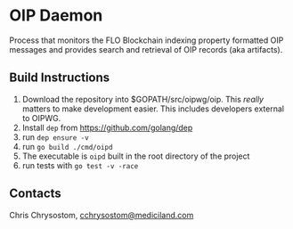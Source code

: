 OIP Daemon
===

Process that monitors the FLO Blockchain indexing property formatted OIP messages and provides search and retrieval of
OIP records (aka artifacts).

## Build Instructions

1. Download the repository into $GOPATH/src/oipwg/oip. This _really_ matters to make development easier. This includes
developers external to OIPWG.
2. Install `dep` from https://github.com/golang/dep
3. run `dep ensure -v`
4. run `go build ./cmd/oipd`
5. The executable is `oipd` built in the root directory of the project
6. run tests with `go test -v -race`


## Contacts
Chris Chrysostom, cchrysostom@mediciland.com

